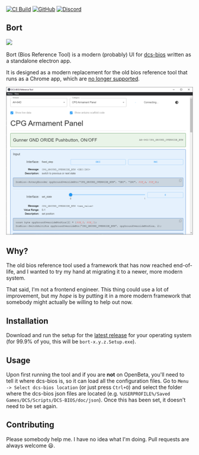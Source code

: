 [![CI Build](https://github.com/DCS-Skunkworks/Bort/actions/workflows/build.yml/badge.svg?branch=main)](https://github.com/DCS-Skunkworks/Bort/actions/workflows/build.yml)
[![GitHub](https://img.shields.io/github/license/DCS-Skunkworks/Bort?style=flat-square)](LICENSE)
[![Discord](https://img.shields.io/discord/533342958712258572?style=flat-square)](https://discord.gg/5svGwKX)

## Bort

![](https://static.wikia.nocookie.net/simpsons/images/4/41/Bort_boy.png)

Bort (Bios Reference Tool) is a modern (probably) UI for [dcs-bios](https://github.com/DCS-Skunkworks/dcs-bios) written as a standalone electron app.

It is designed as a modern replacement for the old bios reference tool that runs as a Chrome app, which are [no longer supported](https://support.google.com/chrome/thread/174381169?visit_id=638069310111462121-3654496055&p=chrome_app_deprecation&rd=1).

![](doc/img/bort-large-0.2.0.png)

## Why?

The old bios reference tool used a framework that has now reached end-of-life, and I wanted to try my hand at migrating it to a newer, more modern system.

That said, I'm not a frontend engineer. This thing could use a lot of improvement, but my _hope_ is by putting it in a more modern framework that somebody might actually be willing to help out now.

## Installation

Download and run the setup for the [latest release](https://github.com/DCS-Skunkworks/Bort/releases/latest) for your operating system (for 99.9% of you, this will be `bort-x.y.z.Setup.exe`). 

## Usage

Upon first running the tool and if you are **not** on OpenBeta, you'll need to tell it where dcs-bios is, so it can load all the configuration files. Go to `Menu -> Select dcs-bios location` (or just press `Ctrl+O`) and select the folder where the dcs-bios json files are located (e.g. `%USERPROFILE%/Saved Games/DCS/Scripts/DCS-BIOS/doc/json`). Once this has been set, it doesn't need to be set again.


## Contributing

Please somebody help me. I have no idea what I'm doing. Pull requests are always welcome 😃.
